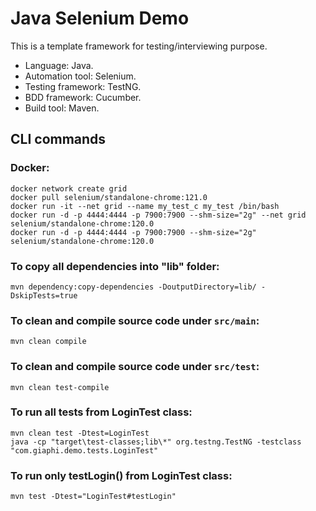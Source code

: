  # Java Selenium Demo
 This is a template framework for testing/interviewing purpose.
- Language: Java.
- Automation tool: Selenium.
- Testing framework: TestNG.
- BDD framework: Cucumber.
- Build tool: Maven.

## CLI commands
### Docker:
```
docker network create grid
docker pull selenium/standalone-chrome:121.0
docker run -it --net grid --name my_test_c my_test /bin/bash
docker run -d -p 4444:4444 -p 7900:7900 --shm-size="2g" --net grid selenium/standalone-chrome:120.0
docker run -d -p 4444:4444 -p 7900:7900 --shm-size="2g" selenium/standalone-chrome:120.0
```

### To copy all dependencies into "lib" folder:
```
mvn dependency:copy-dependencies -DoutputDirectory=lib/ -DskipTests=true
```

### To clean and compile source code under `src/main`:
```
mvn clean compile
```

### To clean and compile source code under `src/test`:
```
mvn clean test-compile
```

### To run all tests from LoginTest class:
```
mvn clean test -Dtest=LoginTest
java -cp "target\test-classes;lib\*" org.testng.TestNG -testclass "com.giaphi.demo.tests.LoginTest"
```

### To run only testLogin() from LoginTest class:
```
mvn test -Dtest="LoginTest#testLogin"
```
